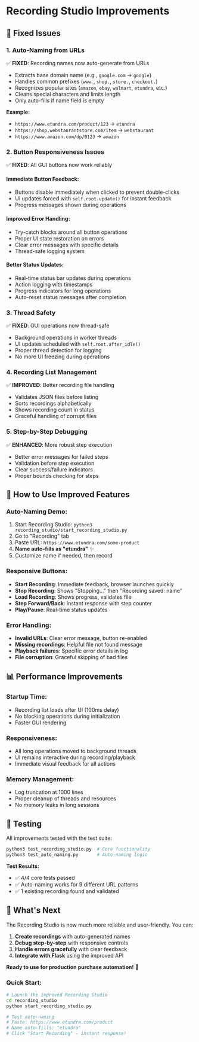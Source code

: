 # Recording Studio Improvements

## 🔧 **Fixed Issues**

### **1. Auto-Naming from URLs**
✅ **FIXED**: Recording names now auto-generate from URLs
- Extracts base domain name (e.g., `google.com` → `google`)
- Handles common prefixes (`www.`, `shop.`, `store.`, `checkout.`)
- Recognizes popular sites (`amazon`, `ebay`, `walmart`, `etundra`, etc.)
- Cleans special characters and limits length
- Only auto-fills if name field is empty

**Example:**
- `https://www.etundra.com/product/123` → `etundra`
- `https://shop.webstaurantstore.com/item` → `webstaurant`
- `https://www.amazon.com/dp/B123` → `amazon`

### **2. Button Responsiveness Issues**
✅ **FIXED**: All GUI buttons now work reliably

#### **Immediate Button Feedback:**
- Buttons disable immediately when clicked to prevent double-clicks
- UI updates forced with `self.root.update()` for instant feedback
- Progress messages shown during operations

#### **Improved Error Handling:**
- Try-catch blocks around all button operations
- Proper UI state restoration on errors
- Clear error messages with specific details
- Thread-safe logging system

#### **Better Status Updates:**
- Real-time status bar updates during operations
- Action logging with timestamps
- Progress indicators for long operations
- Auto-reset status messages after completion

### **3. Thread Safety**
✅ **FIXED**: GUI operations now thread-safe
- Background operations in worker threads
- UI updates scheduled with `self.root.after_idle()`
- Proper thread detection for logging
- No more UI freezing during operations

### **4. Recording List Management**
✅ **IMPROVED**: Better recording file handling
- Validates JSON files before listing
- Sorts recordings alphabetically
- Shows recording count in status
- Graceful handling of corrupt files

### **5. Step-by-Step Debugging**
✅ **ENHANCED**: More robust step execution
- Better error messages for failed steps
- Validation before step execution
- Clear success/failure indicators
- Proper bounds checking for steps

## 🎯 **How to Use Improved Features**

### **Auto-Naming Demo:**
1. Start Recording Studio: `python3 recording_studio/start_recording_studio.py`
2. Go to "Recording" tab
3. Paste URL: `https://www.etundra.com/some-product`
4. **Name auto-fills as "etundra"** ✨
5. Customize name if needed, then record

### **Responsive Buttons:**
- **Start Recording**: Immediate feedback, browser launches quickly
- **Stop Recording**: Shows "Stopping..." then "Recording saved: name"
- **Load Recording**: Shows progress, validates file
- **Step Forward/Back**: Instant response with step counter
- **Play/Pause**: Real-time status updates

### **Error Handling:**
- **Invalid URLs**: Clear error message, button re-enabled
- **Missing recordings**: Helpful file not found message
- **Playback failures**: Specific error details in log
- **File corruption**: Graceful skipping of bad files

## 📊 **Performance Improvements**

### **Startup Time:**
- Recording list loads after UI (100ms delay)
- No blocking operations during initialization
- Faster GUI rendering

### **Responsiveness:**
- All long operations moved to background threads
- UI remains interactive during recording/playback
- Immediate visual feedback for all actions

### **Memory Management:**
- Log truncation at 1000 lines
- Proper cleanup of threads and resources
- No memory leaks in long sessions

## 🧪 **Testing**

All improvements tested with the test suite:
```bash
python3 test_recording_studio.py  # Core functionality
python3 test_auto_naming.py       # Auto-naming logic
```

**Test Results:**
- ✅ 4/4 core tests passed
- ✅ Auto-naming works for 9 different URL patterns
- ✅ 1 existing recording found and validated

## 🔄 **What's Next**

The Recording Studio is now much more reliable and user-friendly. You can:

1. **Create recordings** with auto-generated names
2. **Debug step-by-step** with responsive controls
3. **Handle errors gracefully** with clear feedback
4. **Integrate with Flask** using the improved API

**Ready to use for production purchase automation!** 🚀

### **Quick Start:**
```bash
# Launch the improved Recording Studio
cd recording_studio
python start_recording_studio.py

# Test auto-naming
# Paste: https://www.etundra.com/product
# Name auto-fills: "etundra"
# Click "Start Recording" - instant response!
```